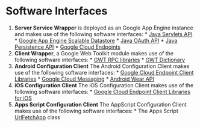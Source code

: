 # Software Interfaces #

  1. **Server Service Wrapper** is deployed as an Google App Engine instance and makes use of the following software interfaces:
    * [Java Servlets API](http://java.sun.com/products/servlet/)
    * [Google App Engine Scalable Datastore](https://developers.google.com/appengine/docs/java/datastore/)
    * [Java OAuth API](https://developers.google.com/appengine/docs/java/oauth/)
    * [Java Persistence API](http://java.sun.com/developer/technicalArticles/J2EE/jpa/)
    * [Google Cloud Endpoints](https://developers.google.com/appengine/docs/java/endpoints/)
  1. **Client Wrapper**, a Google Web Toolkit module makes use of the following software interfaces:
    * [GWT RPC libraries](http://www.gwtproject.org/doc/latest/DevGuideServerCommunication.html#DevGuideRemoteProcedureCalls)
    * [GWT Dictionary](http://www.gwtproject.org/javadoc/latest/com/google/gwt/i18n/client/Dictionary.html)
  1. **Android Configuration Client** The Android Configuration Client makes use of the following software interfaces:
    * [Google Cloud Endpoint Client Libraries](http://android-developers.blogspot.com/2013/06/adding-backend-to-your-app-in-android.html)
    * [Google Cloud Messaging](http://developer.android.com/google/gcm/index.html)
    * [Android Wear API](http://developer.android.com/wear/index.html?utm_source=ausdroid.net)
  1. **iOS Configuration Client** The iOS Configuration Client makes use of the following software interfaces:
    * [Google Cloud Endpoint Client Libraries for iOS](https://developers.google.com/appengine/docs/java/endpoints/consume_ios)
  1. **Apps Script Configuration Client** The AppScript Configuration Client makes use of the following software interfaces:
    * The Apps Script [UrlFetchApp](https://developers.google.com/apps-script/reference/url-fetch/url-fetch-app?csw=1) class